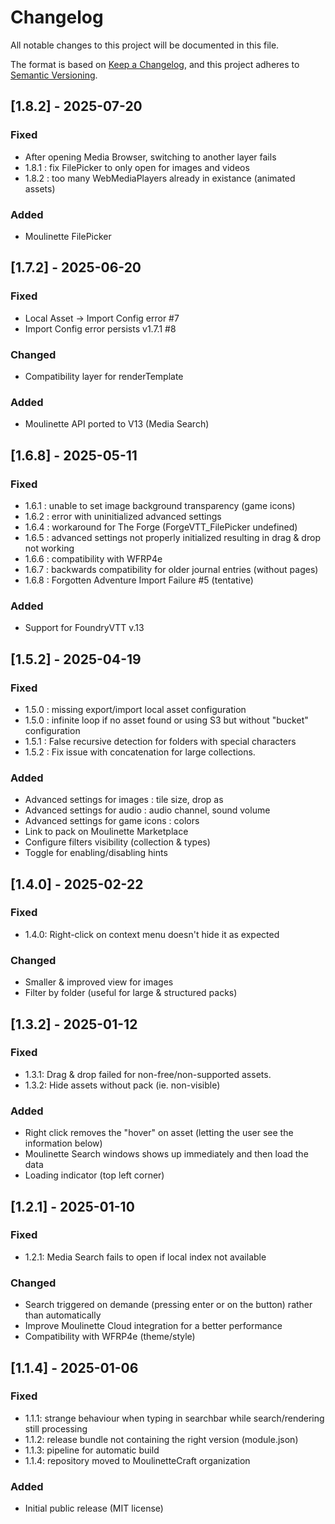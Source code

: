 # Changelog
All notable changes to this project will be documented in this file.

The format is based on [Keep a Changelog](https://keepachangelog.com/en/1.0.0/),
and this project adheres to [Semantic Versioning](https://semver.org/spec/v2.0.0.html).

## [1.8.2] - 2025-07-20
### Fixed
- After opening Media Browser, switching to another layer fails
- 1.8.1 : fix FilePicker to only open for images and videos
- 1.8.2 : too many WebMediaPlayers already in existance (animated assets)
### Added
- Moulinette FilePicker

## [1.7.2] - 2025-06-20
### Fixed
- Local Asset -> Import Config error #7
- Import Config error persists v1.7.1 #8
### Changed
- Compatibility layer for renderTemplate
### Added
- Moulinette API ported to V13 (Media Search)

## [1.6.8] - 2025-05-11
### Fixed
- 1.6.1 : unable to set image background transparency (game icons)
- 1.6.2 : error with uninitialized advanced settings
- 1.6.4 : workaround for The Forge (ForgeVTT_FilePicker undefined)
- 1.6.5 : advanced settings not properly initialized resulting in drag & drop not working
- 1.6.6 : compatibility with WFRP4e
- 1.6.7 : backwards compatibility for older journal entries (without pages)
- 1.6.8 : Forgotten Adventure Import Failure #5 (tentative)
### Added
- Support for FoundryVTT v.13

## [1.5.2] - 2025-04-19
### Fixed
- 1.5.0 : missing export/import local asset configuration
- 1.5.0 : infinite loop if no asset found or using S3 but without "bucket" configuration
- 1.5.1 : False recursive detection for folders with special characters
- 1.5.2 : Fix issue with concatenation for large collections.

### Added
- Advanced settings for images : tile size, drop as
- Advanced settings for audio : audio channel, sound volume
- Advanced settings for game icons : colors
- Link to pack on Moulinette Marketplace
- Configure filters visibility (collection & types)
- Toggle for enabling/disabling hints

## [1.4.0] - 2025-02-22
### Fixed
- 1.4.0: Right-click on context menu doesn't hide it as expected
### Changed
- Smaller & improved view for images
- Filter by folder (useful for large & structured packs)

## [1.3.2] - 2025-01-12
### Fixed
- 1.3.1: Drag & drop failed for non-free/non-supported assets.
- 1.3.2: Hide assets without pack (ie. non-visible)
### Added
- Right click removes the "hover" on asset (letting the user see the information below)
- Moulinette Search windows shows up immediately and then load the data
- Loading indicator (top left corner)

## [1.2.1] - 2025-01-10
### Fixed
- 1.2.1: Media Search fails to open if local index not available
### Changed
- Search triggered on demande (pressing enter or on the button) rather than automatically
- Improve Moulinette Cloud integration for a better performance
- Compatibility with WFRP4e (theme/style)

## [1.1.4] - 2025-01-06
### Fixed
- 1.1.1: strange behaviour when typing in searchbar while search/rendering still processing
- 1.1.2: release bundle not containing the right version (module.json)
- 1.1.3: pipeline for automatic build
- 1.1.4: repository moved to MoulinetteCraft organization
### Added
- Initial public release (MIT license)
